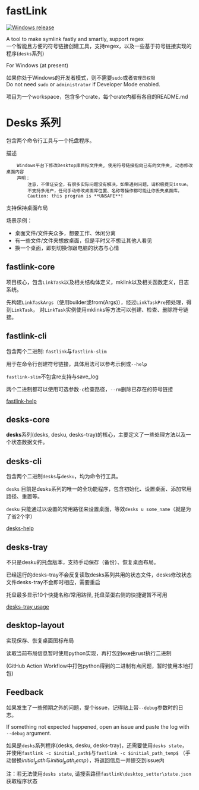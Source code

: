 # fastLink
[![Windows release](https://github.com/srsng/fastLink/actions/workflows/windows-release.yml/badge.svg)](https://github.com/srsng/fastLink/actions/workflows/windows-release.yml)


A tool to make symlink fastly and smartly, support regex  
一个智能且方便的符号链接创建工具，支持regex，以及一些基于符号链接实现的程序(`desks`系列)

For Windows (at present)

如果你处于Windows的开发者模式，则不需要`sudo`或者`管理员权限`  
Do not need `sudo` or `administrator` if Developer Mode enabled.  

项目为一个workspace，包含多个crate，每个crate内都有各自的README.md

# Desks 系列
包含两个命令行工具与一个托盘程序。

描述
```
    Windows平台下修改Desktop库目标文件夹, 使用符号链接指向已有的文件夹, 动态修改桌面内容
    声明：
        注意，不保证安全，有很多实际问题没有解决，如果遇到问题，请积极提交issue。
        不支持多用户，任何手动修改桌面库位置、名称等操作都可能让你丢失桌面库。
        Caution: this program is **UNSAFE**!
```

支持保持桌面布局


场景示例：
- 桌面文件/文件夹众多，想要工作、休闲分离
- 有一些文件/文件夹想放桌面，但是平时又不想让其他人看见
- 换一个桌面，即刻切换你跟电脑的状态与心情

## fastlink-core
项目核心，包含`LinkTask`以及相关结构体定义，mklink以及相关函数定义，日志系统。  

先构建`LinkTaskArgs`（使用builder或from(Args)），经过`LinkTaskPre`预处理，得到`LinkTask`，
对`LinkTask`实例使用mklinks等方法可以创建、检查、删除符号链接。

## fastlink-cli
包含两个二进制: `fastlink`与`fastlink-slim`

用于在命令行创建符号链接，具体用法可以参考示例或`--help`

`fastlink-slim`不包含re支持与save_log  

两个二进制都可以使用可选参数`-c`检查路径，`--rm`删除已存在的符号链接

[fastlink-help](./fastlink-cli/README.md#fastlink-help)

## desks-core

**desks**系列(desks, desku, desks-tray)的核心，主要定义了一些处理方法以及一个状态数据文件。


## desks-cli
包含两个二进制`desks`与`desku`，均为命令行工具。

`desks` 目前是desks系列的唯一的全功能程序，包含初始化、设置桌面、添加常用路径、重置等。

`desku` 只能通过以设置的常用路径来设置桌面，等效`desks u some_name`（就是为了省2个字）

[desks-help](./desks-cli/README.md#desks-help)

## desks-tray
不只是desku的托盘版本，支持手动保存（备份）、恢复桌面布局。

已经运行的desks-tray不会反复读取desks系列共用的状态文件，desks修改状态文件desks-tray不会即时相应，需要重启

托盘最多显示10个快捷名称/常用路径, 托盘菜蛋右侧的快捷键暂不可用

[desks-tray usage](./desks-tray/README.md#usage)

## desktop-layout
实现保存、恢复桌面图标布局

读取当前布局信息暂时使用python实现，再打包到exe由rust执行二进制

(GitHub Action Workflow中打包python得到的二进制有点问题，暂时使用本地打包)

## Feedback
如果发生了一些预期之外的问题，提个issue，记得贴上带`--debug`参数时的日志。

If something not expected happened, open an issue and paste the log with `--debug` argument.  


如果是`desks`系列程序(desks, desku, desks-tray)，还需要使用`desks state`， 并使用`fastlink -c $initial_path$`与`fastlink -c $initial_path_temp$`
（手动替换$initial_path$与$initial_path_temp$），将返回信息一并提交到issue内

注：若无法使用`desks state`, 请搜索路径`fastlink\desktop_setter\state.json`获取程序状态
